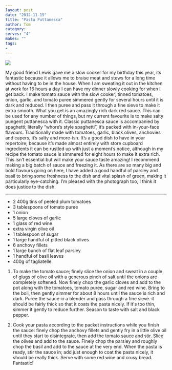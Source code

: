 ```yaml
---
layout: post
date: "2012-11-19"
title: "Pasta Puttanesca"
author: Tom
category:
serves: "4"
makes: ""
tags:
-
---
```

<img src="https://s3.eu-west-2.amazonaws.com/grubdaily/pasta_puttanesca.jpg" />

My good friend Lewis gave me a slow cooker for my birthday this year, its fantastic because it allows me to braise meat and stews for a long time without having to be in the house. When I am sweating it out in the kitchen at work for 16 hours a day I can have my dinner slowly cooking for when I get back. I make tomato sauce with the slow cooker; tinned tomatoes, onion, garlic, and tomato puree simmered gently for several hours until it is dark and reduced. I then puree and pass it through a fine sieve to make it extra smooth. What you get is an amazingly rich dark red sauce. This can be used for any number of things, but my current favourite is to make salty pungent puttanesca with it. Classic puttanesca sauce is accompanied by spaghetti; literally “whore’s style spaghetti”, it’s packed with in-your-face flavours. Traditionally made with tomatoes, garlic, black olives, anchovies and capers, it’s salty and more-ish. It’s a good dish to have in your repertoire; because it’s made almost entirely with store cupboard ingredients it can be rustled up with just a moment’s notice, although in my recipe the tomato sauce is simmered for eight hours to make it extra rich. This isn’t essential but will make your sauce taste amazing! I recommend making a big batch of sauce and freezing it. As there are so many big and bold flavours going on here, I have added a good handful of parsley and basil to bring some freshness to the dish and vital splash of green, making it particularly eye-catching. I’m pleased with the photograph too, I think it does justice to the dish.

---
* 2 400g tins of peeled plum tomatoes
* 3 tablespoons of tomato puree
* 1 onion
* 5 large cloves of garlic
* 1 glass of red wine
* extra virgin olive oil
* 1 tablespoon of sugar
* 1 large handful of pitted black olives
* 6 anchovy fillets
* 1 large bunch of flat leaf parsley
* 1 handful  of basil leaves
* 400g of tagliatelle

1. To make the tomato sauce; finely slice the onion and sweat in a couple of glugs of olive oil with a generous pinch of salt until the onions are completely softened. Now finely chop the garlic cloves and add to the pot along with the tomatoes, tomato puree, sugar and red wine. Bring to the boil, then gently simmer for about 8 hours until the sauce is rich and dark. Puree the sauce in a blender and pass through a fine sieve. it should be fairly thick so that it coats the pasta nicely. If it's too thin, simmer it gently to reduce further. Season to taste with salt and black pepper.

2. Cook your pasta according to the packet instructions while you finish the sauce: finely chop the anchovy fillets and gently fry in a little olive oil until they start to disintegrate, then add the tomato sauce and stir. Slice the olives and add to the sauce. Finely chop the parsley and roughly chop the basil and add to the sauce at the very end. When the pasta is ready, stir the sauce in; add just enough to coat the pasta nicely, it should be really thick. Serve with some red wine and crusy bread. Fantastic!

